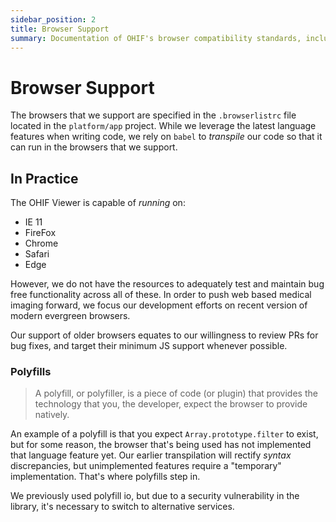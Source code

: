 ```yaml
---
sidebar_position: 2
title: Browser Support
summary: Documentation of OHIF's browser compatibility standards, including supported browsers (IE11, Firefox, Chrome, Safari, Edge), transpilation and polyfill strategies, and development priorities focused on modern evergreen browsers.
---
```

# Browser Support

The browsers that we support are specified in the `.browserlistrc` file located
in the `platform/app` project. While we leverage the latest language features
when writing code, we rely on `babel` to _transpile_ our code so that it can run
in the browsers that we support.

## In Practice

The OHIF Viewer is capable of _running_ on:

- IE 11
- FireFox
- Chrome
- Safari
- Edge

However, we do not have the resources to adequately test and maintain bug free
functionality across all of these. In order to push web based medical imaging
forward, we focus our development efforts on recent version of modern evergreen
browsers.

Our support of older browsers equates to our willingness to review PRs for bug
fixes, and target their minimum JS support whenever possible.

### Polyfills

> A polyfill, or polyfiller, is a piece of code (or plugin) that provides the
> technology that you, the developer, expect the browser to provide natively.

An example of a polyfill is that you expect `Array.prototype.filter` to exist,
but for some reason, the browser that's being used has not implemented that
language feature yet. Our earlier transpilation will rectify _syntax_
discrepancies, but unimplemented features require a "temporary" implementation.
That's where polyfills step in.

We previously used polyfill io, but due to a security vulnerability in the library, it's necessary to switch to alternative services.

<!--
  Links
  -->

<!-- prettier-ignore-start -->
[core-js]: https://github.com/zloirock/core-js/blob/master/docs/2019-03-19-core-js-3-babel-and-a-look-into-the-future.md
<!-- prettier-ignore-end -->
